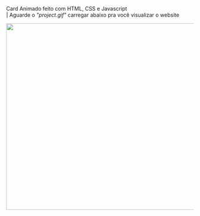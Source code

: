 Card Animado feito com HTML, CSS e Javascript<br>
| Aguarde o <i>"project.gif"</i> carregar abaixo pra você visualizar o website
<p align="center">
  <img width="800px" height="500px" src="project.gif">
</p>
